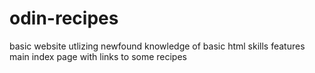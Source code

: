 # odin-recipes
basic website utlizing newfound knowledge of basic html skills 
features main index page with links to some recipes
